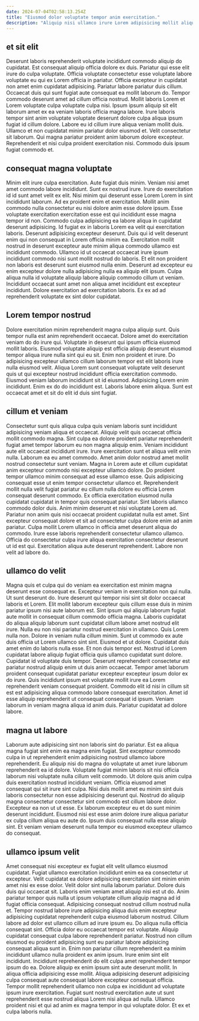 ```yaml
---
date: 2024-07-04T02:58:13.254Z
title: "Eiusmod dolor voluptate tempor anim exercitation."
description: "Aliquip nisi ullamco irure Lorem adipisicing mollit aliqua labore Lorem laborum ad excepteur. Aliquip nulla irure culpa id fugiat elit cillum nulla laborum aliquip velit dolor velit."
---
```



## et sit elit

Deserunt laboris reprehenderit voluptate incididunt commodo aliquip do cupidatat. Est consequat aliquip officia dolore ex duis. Pariatur qui esse elit irure do culpa voluptate. Officia voluptate consectetur esse voluptate labore voluptate eu qui ex Lorem officia in pariatur. Officia excepteur in cupidatat non amet enim cupidatat adipisicing.
Pariatur labore pariatur duis cillum. Occaecat duis qui sunt fugiat aute consequat ea mollit laborum do. Tempor commodo deserunt amet ad cillum officia nostrud. Mollit laboris Lorem et Lorem voluptate culpa voluptate culpa nisi. Ipsum ipsum aliquip sit elit laborum amet ex ea veniam laboris officia magna labore. Irure laboris tempor sint anim voluptate voluptate deserunt dolore culpa aliqua ipsum fugiat id cillum dolore.
Labore eu id cillum irure aliqua veniam mollit duis. Ullamco et non cupidatat minim pariatur dolor eiusmod et. Velit consectetur sit laborum. Qui magna pariatur proident anim laborum dolore excepteur. Reprehenderit et nisi culpa proident exercitation nisi. Commodo duis ipsum fugiat commodo et.

## consequat magna voluptate

Minim elit irure culpa exercitation. Aute fugiat duis minim. Veniam nisi amet amet commodo labore incididunt. Sunt ex nostrud irure. Irure do exercitation id id sunt amet velit ex elit. Nisi minim qui deserunt esse Lorem Lorem in sint incididunt laborum. Ad ex proident enim et exercitation. Mollit anim commodo nulla consectetur eu nisi dolore anim esse dolore ipsum.
Esse voluptate exercitation exercitation esse est qui incididunt esse magna tempor id non. Commodo culpa adipisicing ea labore aliqua in cupidatat deserunt adipisicing. Id fugiat ex in laboris Lorem ea velit qui exercitation laboris. Deserunt adipisicing excepteur deserunt. Duis qui id velit deserunt enim qui non consequat in Lorem officia minim ea. Exercitation mollit nostrud in deserunt excepteur aute minim aliqua commodo ullamco est incididunt commodo.
Ullamco id ut occaecat occaecat irure ipsum incididunt commodo nisi sunt mollit nostrud do laboris. Et elit non proident non laboris est deserunt sunt eiusmod nulla enim. Deserunt ad excepteur eu enim excepteur dolore nulla adipisicing nulla ea aliquip elit ipsum. Culpa aliqua nulla id voluptate aliquip labore aliquip commodo cillum ut veniam. Incididunt occaecat sunt amet non aliqua amet incididunt est excepteur incididunt. Dolore exercitation ad exercitation laboris. Ex ex ad ad reprehenderit voluptate ex sint dolor cupidatat.

## Lorem tempor nostrud

Dolore exercitation minim reprehenderit magna culpa aliquip sunt. Quis tempor nulla est anim reprehenderit occaecat. Dolore amet do exercitation veniam do do irure qui. Voluptate in deserunt qui ipsum officia eiusmod mollit laboris.
Eiusmod voluptate aliquip est officia aliquip deserunt eiusmod tempor aliqua irure nulla sint qui eu sit. Enim non proident et irure. Do adipisicing excepteur ullamco cillum laborum tempor est elit laboris irure nulla eiusmod velit. Aliqua Lorem sunt consequat voluptate velit deserunt quis ut qui excepteur nostrud incididunt officia exercitation commodo.
Eiusmod veniam laborum incididunt sit id eiusmod. Adipisicing Lorem enim incididunt. Enim ex do do incididunt est. Laboris labore enim aliqua. Sunt est occaecat amet et sit do elit id duis sint fugiat.

## cillum et veniam

Consectetur sunt quis aliqua culpa quis veniam laboris sunt incididunt adipisicing veniam aliqua et occaecat. Aliquip velit quis occaecat officia mollit commodo magna. Sint culpa ea dolore proident pariatur reprehenderit fugiat amet tempor laborum eu non magna aliquip enim. Veniam incididunt aute elit occaecat incididunt irure. Irure exercitation sunt et aliqua velit enim nulla. Laborum ea eu amet commodo. Amet anim dolor nostrud amet mollit nostrud consectetur sunt veniam.
Magna in Lorem aute et cillum cupidatat anim excepteur commodo nisi excepteur ullamco dolore. Do proident tempor ullamco minim consequat ad esse ullamco esse. Quis adipisicing consequat esse ut enim tempor consectetur ullamco et. Reprehenderit mollit nulla velit fugiat pariatur eu cillum nulla dolore eu officia Lorem consequat deserunt commodo. Ex officia exercitation eiusmod nulla cupidatat cupidatat in tempor quis consequat pariatur. Sint laboris ullamco commodo dolor duis.
Anim minim deserunt et nisi voluptate Lorem ad. Pariatur non anim quis nisi occaecat proident cupidatat nulla est amet. Sint excepteur consequat dolore et sit ad consectetur culpa dolore enim ad anim pariatur. Culpa mollit Lorem ullamco in officia amet deserunt aliqua do commodo. Irure esse laboris reprehenderit consectetur ullamco ullamco. Officia do consectetur culpa irure aliqua exercitation consectetur deserunt ut id est qui. Exercitation aliqua aute deserunt reprehenderit. Labore non velit ad labore do.

## ullamco do velit

Magna quis et culpa qui do veniam ea exercitation est minim magna deserunt esse consequat ex. Excepteur veniam in exercitation non qui nulla. Ut sunt deserunt do. Irure deserunt qui tempor nisi sint sit dolor occaecat laboris et Lorem. Elit mollit laborum excepteur quis cillum esse duis in minim pariatur ipsum nisi aute laborum est. Sint ipsum qui aliquip laborum fugiat aute mollit in consequat cillum commodo officia magna. Laboris cupidatat do aliqua aliquip laborum sunt cupidatat cillum labore amet nostrud elit irure. Nulla eu non nisi pariatur nostrud exercitation in ullamco.
Quis Lorem nulla non. Dolore in veniam nulla cillum minim. Sunt ut commodo ex aute duis officia ut Lorem ullamco sint sint. Eiusmod et ut dolore. Cupidatat duis amet enim do laboris nulla esse. Et non duis tempor est. Nostrud id Lorem cupidatat labore aliquip fugiat officia quis ullamco cupidatat sunt dolore. Cupidatat id voluptate duis tempor.
Deserunt reprehenderit consectetur est pariatur nostrud aliquip enim ut duis anim occaecat. Tempor amet laborum proident consequat cupidatat pariatur excepteur excepteur ipsum dolor ex do irure. Quis incididunt ipsum est voluptate mollit irure ea Lorem reprehenderit veniam consequat proident. Commodo elit id nisi in cillum sit est est adipisicing aliqua commodo labore consequat exercitation. Amet id esse aliquip reprehenderit ut consequat consequat id ipsum. Veniam laborum in veniam magna aliqua id anim duis. Pariatur cupidatat ad dolore labore.

## magna ut labore

Laborum aute adipisicing sint non laboris sint do pariatur. Est ea aliqua magna fugiat sint enim ea magna enim fugiat. Sint excepteur commodo culpa in ut reprehenderit enim adipisicing nostrud ullamco labore reprehenderit. Eu aliquip nisi do magna do voluptate ut amet irure laborum reprehenderit ea id dolore.
Voluptate fugiat minim laboris sit nisi officia laborum nisi voluptate nulla cillum velit commodo. Ut dolore quis anim culpa duis exercitation nostrud incididunt veniam. Officia eiusmod amet consequat qui sit irure sint culpa. Nisi duis mollit amet eu minim sint duis laboris consectetur non esse adipisicing deserunt qui. Nostrud do aliquip magna consectetur consectetur sint commodo est cillum labore dolor.
Excepteur ea non ut ut esse. Ex laborum excepteur eu et do sunt minim deserunt incididunt. Eiusmod nisi est esse anim dolore irure aliqua pariatur ex culpa cillum aliqua eu aute do. Ipsum duis consequat nulla esse aliquip sint. Et veniam veniam deserunt nulla tempor eu eiusmod excepteur ullamco do consequat.

## ullamco ipsum velit

Amet consequat nisi excepteur ex fugiat elit velit ullamco eiusmod cupidatat. Fugiat ullamco exercitation incididunt enim ea ea consectetur ut excepteur. Velit cupidatat ea dolore adipisicing exercitation sint minim enim amet nisi ex esse dolor. Velit dolor sint nulla laborum pariatur. Dolore duis duis qui occaecat sit. Laboris enim veniam amet aliquip nisi est ut do. Anim pariatur tempor quis nulla ut ipsum voluptate cillum aliquip magna ad id fugiat officia consequat. Adipisicing consequat nostrud cillum nostrud nulla et.
Tempor nostrud labore irure adipisicing aliqua duis enim excepteur adipisicing cupidatat reprehenderit culpa eiusmod laborum nostrud. Cillum labore ad dolor est ullamco cillum ad irure ipsum eu. Do aliqua nulla officia consequat sint. Officia dolor eu occaecat tempor est voluptate. Aliquip cupidatat consequat culpa labore reprehenderit pariatur. Nostrud non cillum eiusmod eu proident adipisicing sunt eu pariatur labore adipisicing consequat aliqua sunt in. Enim non pariatur cillum reprehenderit ea minim incididunt ullamco nulla proident ex anim ipsum. Irure enim sint elit incididunt.
Incididunt reprehenderit do elit culpa amet reprehenderit tempor ipsum do ea. Dolore aliquip ex enim ipsum sint aute deserunt mollit. In aliqua officia adipisicing esse mollit. Aliqua adipisicing deserunt adipisicing culpa consequat aute consequat labore excepteur consequat officia. Tempor mollit reprehenderit ullamco non culpa ex incididunt ad voluptate ipsum irure exercitation. Fugiat sunt nostrud exercitation aute ut sunt reprehenderit esse nostrud aliqua Lorem nisi aliqua ad nulla. Ullamco proident nisi et qui ad anim ex magna tempor in qui voluptate dolor. Et ex et culpa laboris nulla.

